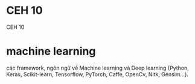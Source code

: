 # CEH 10
CEH 10

# machine learning
các framework, ngôn ngữ về Machine learning và Deep learning (Python, Keras, Scikit-learn, Tensorflow, PyTorch, Caffe, OpenCv, Nltk, Gensim...).
